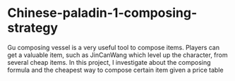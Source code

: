 # Chinese-paladin-1-composing-strategy
Gu composing vessel is a very useful tool to compose items. Players can get a valuable item, such as JinCanWang which level up the character, from several cheap items. In this project, I investigate about the composing formula and the cheapest way to compose certain item given a price table
